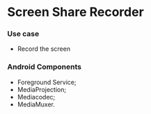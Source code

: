 # Screen Share Recorder

### Use case

- Record the screen

### Android Components

- Foreground Service;
- MediaProjection;
- Mediacodec;
- MediaMuxer.